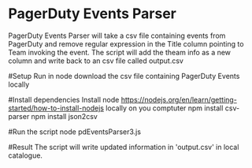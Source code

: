 # PagerDuty Events Parser
PagerDuty Events Parser will take a csv file containing events from PagerDuty and remove regular expression in the Title column pointing to Team invoking the event.
The script will add the theam info as a new column and write back to an csv file called output.csv

#Setup
Run in node
download the csv file containing PagerDuty Events locally

#Install dependencies
Install node https://nodejs.org/en/learn/getting-started/how-to-install-nodejs locally on you comptuter
npm install csv-parser
npm install json2csv

#Run the script
node pdEventsParser3.js <csv-file>

#Result
The script will write updated information in 'output.csv' in local catalogue.


